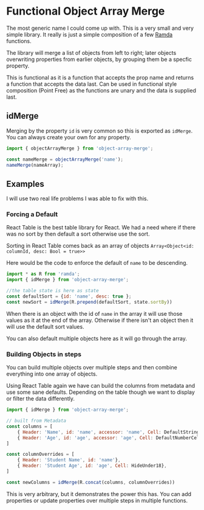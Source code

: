 # Functional Object Array Merge
The most generic name I could come up with. This is a very small and very simple library. It really is just a simple composition of a few [Ramda](https://ramdajs.com/) functions.

The library will merge a list of objects from left to right; later objects overwriting properties from earlier objects, by grouping them be a specfic property.

This is functional as it is a function that accepts the prop name and returns a function that accepts the data last. Can be used in functional style composition (Point Free) as the functions are unary and the data is supplied last. 

## idMerge
Merging by the property `id` is very common so this is exported as `idMerge`. You can always create your own for any property.

```js
import { objectArrayMerge } from 'object-array-merge';

const nameMerge = objectArrayMerge('name');
nameMerge(nameArray);
```

## Examples
I will use two real life problems I was able to fix with this. 

### Forcing a Default
React Table is the best table library for React. We had a need where if there was no sort by then default a sort otherwise use the sort.

Sorting in React Table comes back as an array of objects `Array<Object<id: columnId, desc: Bool = true>>`

Here would be the code to enforce the default of `name` to be descending.
```js
import * as R from 'ramda';
import { idMerge } from 'object-array-merge';

//the table state is here as state
const defaultSort = {id: 'name', desc: true };
const newSort = idMerge(R.prepend(defaultSort, state.sortBy))
```

When there is an object with the id of `name` in the array it will use those values as it at the end of the array. Otherwise if there isn't an object then it will use the default sort values.

You can also default multiple objects here as it will go through the array.

### Building Objects in steps
You can build multiple objects over multiple steps and then combine everything into one array of objects.

Using React Table again we have can build the columns from metadata and use some sane defaults. Depending on the table though we want to display or filter the data differently. 

```js
import { idMerge } from 'object-array-merge';

// built from Metadata
const columns = [
    { Header: 'Name', id: 'name', accessor: 'name', Cell: DefaultStringCell, filter: 'text', Filter: DefaultStringFilter},
    { Header: 'Age', id: 'age', accessor: 'age', Cell: DefaultNumberCell, filter: 'number', Filter: DefaultNumberFilter},
]

const columnOverrides = [
    { Header: 'Student Name', id: 'name'},
    { Header: 'Student Age', id: 'age', Cell: HideUnder18},
]

const newColumns = idMerge(R.concat(columns, columnOverrides))
```

This is very arbitrary, but it demonstrates the power this has. You can add properties or update properties over multiple steps in multiple functions.